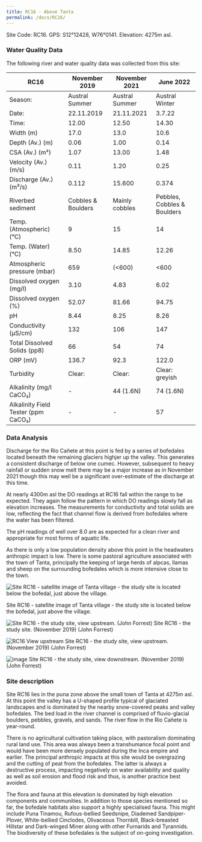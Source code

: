 ```yaml
---
title: RC16 - Above Tanta
permalink: /docs/RC16/
---
```


Site Code: RC16.  GPS: S12°12428, W76°0141. Elevation:
4275m asl.


### Water Quality Data

The following river and water quality data was collected from this site:

|     RC16                                   |     November 2019         |     November 2021     |     June 2022                      |
|--------------------------------------------|---------------------------|-----------------------|------------------------------------|
|     Season:                                |     Austral Summer        |     Austral Summer    |     Austral Winter                 |
|     Date:                                  |     22.11.2019            |     21.11.2021        |     3.7.22                         |
|     Time:                                  |     12.00                 |     12.50             |     14.30                          |
|     Width (m)                              |     17.0                  |     13.0              |     10.6                           |
|     Depth (Av.) (m)                        |     0.06                  |     1.00              |     0.14                           |
|     CSA (Av.) (m²)                         |     1.07                  |     13.00             |     1.48                           |
|     Velocity (Av.) (m/s)                   |     0.11                  |     1.20              |     0.25                           |
|     Discharge (Av.) (m³/s)                 |     0.112                 |     15.600            |     0.374                          |
|     Riverbed sediment                      |     Cobbles & Boulders    |     Mainly cobbles    |     Pebbles, Cobbles & Boulders    |
|     Temp. (Atmospheric) (°C)               |     9                     |     15                |     14                             |
|     Temp. (Water) (°C)                     |     8.50                  |     14.85             |     12.26                          |
|     Atmospheric pressure (mbar)            |     659                   |    (<600)             |     <600                           |
|     Dissolved oxygen (mg/l)                |     3.10                  |     4.83              |     6.02                           |
|     Dissolved oxygen (%)                   |     52.07                 |     81.66             |     94.75                          |
|     pH                                     |     8.44                  |     8.25              |     8.26                           |
|     Conductivity (µS/cm)                   |     132                   |     106               |     147                            |
|     Total Dissolved Solids (pp8)           |     66                    |     54                |     74                             |
|     ORP (mV)                               |     136.7                 |     92.3              |     122.0                          |
|     Turbidity                              |     Clear:                |     Clear:            |     Clear: greyish                 |
|     Alkalinity (mg/l CaCO₃)                |     -                     |     44 (1.6N)         |     74 (1.6N)                      |
|     Alkalinity Field Tester (ppm CaCO₃)    |     -                     |     -                 |     57                             |


### Data Analysis
Discharge for the Rio Cañete at this point is fed by a series of bofedales located beneath the remaining glaciers highjer up the valley. This generates a consistent discharge of below one cumec. However, subsequent to heavy rainfall or sudden snow melt there may be a major increase as in November 2021 though this may well be a significant over-estimate of the discharge at this time.

At nearly 4300m asl the DO readings at RC16 fall within the range to be expected. They again follow the pattern in which DO readings slowly fall as elevation increases. The measurements for conductivity and total solids are low, reflecting the fact that channel flow is derived from bofedales where the water has been filtered. 

The pH readings of well over 8.0 are as expected for a clean river and appropriate for most forms of aquatic life.

As there is only a low population density above this point in the headwaters anthropic impact is low. There is some pastoral agriculture associated with the town of Tanta, principally the keeping of large herds of alpcas, llamas and sheep on the surrounding bofedales which is more intensive close to the town.


![Site RC16 - satellite image of Tanta village - the study site is located below the bofedal, just above the village.](/assets/SiteDescriptions/RC16/RC16%20(Tanta).jpg)


Site RC16 - satellite image of Tanta village - the study site is located below the bofedal, just above the village. 


![Site RC16 - the study site, view upstream. (John Forrest)](/assets/SiteDescriptions/RC16/RC16.%2022-11.19%20-%20R.Canete%20study%20site.JPG)
Site RC16 - the study site.  (November 2019) (John Forrest)


![RC16 View upstream](/assets/SiteDescriptions/RC16/RC16.%2022-11.19%20-%20R.Canete%20view%20upstream.JPG)
Site RC16 - the study site, view upstream.  (November 2019) (John Forrest)


![image](/assets/SiteDescriptions/RC16/RC16.%2022-11.19%20-%20R.Canete%20view%20downstream.JPG)
Site RC16 - the study site, view downstream.  (November 2019) (John Forrest)


### Site description
Site RC16 lies in the puna zone above the small town of Tanta at 4275m asl. At this point the valley has a U-shaped profile typical of glaciated landscapes and is dominated by the nearby snow-covered peaks and valley bofedales. The bed load in the river channel is comprised of fluvio-glacial boulders, pebbles, gravels, and sands. The river flow in the Rio Cañete is year-round. 

There is no agricultural cultivation taking place, with pastoralism dominating rural land use. This area was always been a transhumance focal point and would have been more densely populated during the Inca empire and earlier. 
The principal anthropic impacts at this site would be overgrazing and the cutting of peat from the bofedales. The latter is always a destructive process, impacting negatively on water availability and quality as well as soil erosion and flood risk and thus, is another practice best avoided. 

The flora and fauna at this elevation is dominated by high elevation components and communities. In addition to those species mentioned so far, the bofedale habitats also support a highly specialised fauna. This might include Puna Tinamou, Rufous-bellied Seedsnipe, Diademed Sandpiper-Plover, White-bellied Cinclodes, Olivaceous Thornbill, Black-breasted Hillstar and Dark-winged Miner along with other Furnarids and Tyrannids. The biodiversity of these bofedales is the subject of on-going investigation.
